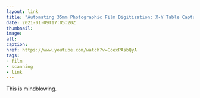 ```yaml
---
layout: link
title: "Automating 35mm Photographic Film Digitization: X-Y Table Capture System Design and Assessment - YouTube"
date: 2021-01-09T17:05:20Z
thumbnail:
image:
alt:
caption:
href: https://www.youtube.com/watch?v=CcexPAsbQyA
tags:
- film
- scanning
- link
---
```


This is mindblowing.

